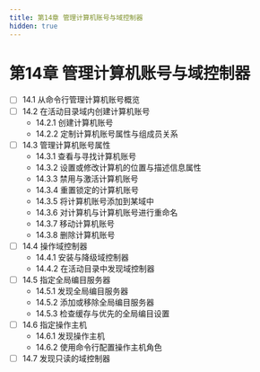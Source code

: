```yaml
---
title: 第14章 管理计算机账号与域控制器
hidden: true
---
```


# 第14章 管理计算机账号与域控制器

- [ ] 14.1 从命令行管理计算机账号概览
- [ ] 14.2 在活动目录域内创建计算机账号
  - 14.2.1 创建计算机账号
  - 14.2.2 定制计算机账号属性与组成员关系
- [ ] 14.3 管理计算机账号属性
  - 14.3.1 查看与寻找计算机账号
  - 14.3.2 设置或修改计算机的位置与描述信息属性
  - 14.3.3 禁用与激活计算机账号
  - 14.3.4 重置锁定的计算机账号
  - 14.3.5 将计算机账号添加到某域中
  - 14.3.6 对计算机与计算机账号进行重命名
  - 14.3.7 移动计算机账号
  - 14.3.8 删除计算机账号
- [ ] 14.4 操作域控制器
  - 14.4.1 安装与降级域控制器
  - 14.4.2 在活动目录中发现域控制器
- [ ] 14.5 指定全局编目服务器
  - 14.5.1 发现全局编目服务器
  - 14.5.2 添加或移除全局编目服务器
  - 14.5.3 检查缓存与优先的全局编目设置
- [ ] 14.6 指定操作主机
  - 14.6.1 发现操作主机
  - 14.6.2 使用命令行配置操作主机角色
- [ ] 14.7 发现只读的域控制器
